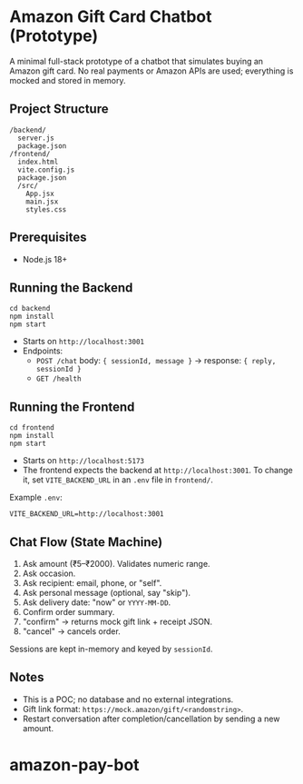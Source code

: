 # Amazon Gift Card Chatbot (Prototype)

A minimal full-stack prototype of a chatbot that simulates buying an Amazon gift card. No real payments or Amazon APIs are used; everything is mocked and stored in memory.

## Project Structure

```
/backend/
  server.js
  package.json
/frontend/
  index.html
  vite.config.js
  package.json
  /src/
    App.jsx
    main.jsx
    styles.css
```

## Prerequisites

- Node.js 18+

## Running the Backend

```
cd backend
npm install
npm start
```

- Starts on `http://localhost:3001`
- Endpoints:
  - `POST /chat` body: `{ sessionId, message }` → response: `{ reply, sessionId }`
  - `GET /health`

## Running the Frontend

```
cd frontend
npm install
npm start
```

- Starts on `http://localhost:5173`
- The frontend expects the backend at `http://localhost:3001`. To change it, set `VITE_BACKEND_URL` in an `.env` file in `frontend/`.

Example `.env`:

```
VITE_BACKEND_URL=http://localhost:3001
```

## Chat Flow (State Machine)

1. Ask amount (₹5–₹2000). Validates numeric range.
2. Ask occasion.
3. Ask recipient: email, phone, or "self".
4. Ask personal message (optional, say "skip").
5. Ask delivery date: "now" or `YYYY-MM-DD`.
6. Confirm order summary.
7. "confirm" → returns mock gift link + receipt JSON.
8. "cancel" → cancels order.

Sessions are kept in-memory and keyed by `sessionId`.

## Notes

- This is a POC; no database and no external integrations.
- Gift link format: `https://mock.amazon/gift/<randomstring>`.
- Restart conversation after completion/cancellation by sending a new amount.
# amazon-pay-bot
